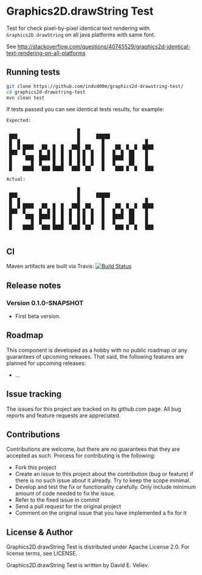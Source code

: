 # Graphics2D.drawString Test

Test for check pixel-by-pixel identical text rendering with `Graphics2D.drawString` on all java platforms with same font.

See http://stackoverflow.com/questions/40745529/graphics2d-identical-text-rendering-on-all-platforms

## Running tests
```bash
git clone https://github.com/indvd00m/graphics2d-drawstring-test/
cd graphics2d-drawstring-test
mvn clean test
```
If tests passed you can see identical tests results, for example:
```
Expected: 
                                                            
                          █                                 
 ███                      █      █████                      
 █  █                     █        █               █        
 █  █ ████   ██  █  █   ███  ██    █    ██  █  █  ████      
 ███  █     █  █ █  █  █  █ █  █   █   █  █  ██    █        
 █     ███  ████ █  █  █  █ █  █   █   ████  ██    █        
 █       █  █    █  █  █  █ █  █   █   █     ██    █        
 █    ████   ███ ████   ███  ██    █    ███ █  █   ███      
                                                            
Actual:
                                                            
                          █                                 
 ███                      █      █████                      
 █  █                     █        █               █        
 █  █ ████   ██  █  █   ███  ██    █    ██  █  █  ████      
 ███  █     █  █ █  █  █  █ █  █   █   █  █  ██    █        
 █     ███  ████ █  █  █  █ █  █   █   ████  ██    █        
 █       █  █    █  █  █  █ █  █   █   █     ██    █        
 █    ████   ███ ████   ███  ██    █    ███ █  █   ███      
                                                            

```

## CI
Maven artifacts are built via Travis: 
[![Build Status](https://travis-ci.org/indvd00m/graphics2d-drawstring-test.svg?branch=master)](https://travis-ci.org/indvd00m/graphics2d-drawstring-test)

## Release notes

### Version 0.1.0-SNAPSHOT
- First beta version.

## Roadmap

This component is developed as a hobby with no public roadmap or any guarantees of upcoming releases. That said, the following features are planned for upcoming releases:
- ...

## Issue tracking

The issues for this project are tracked on its github.com page. All bug reports and feature requests are appreciated. 

## Contributions

Contributions are welcome, but there are no guarantees that they are accepted as such. Process for contributing is the following:
- Fork this project
- Create an issue to this project about the contribution (bug or feature) if there is no such issue about it already. Try to keep the scope minimal.
- Develop and test the fix or functionality carefully. Only include minimum amount of code needed to fix the issue.
- Refer to the fixed issue in commit
- Send a pull request for the original project
- Comment on the original issue that you have implemented a fix for it

## License & Author

Graphics2D.drawString Test is distributed under Apache License 2.0. For license terms, see LICENSE.

Graphics2D.drawString Test is written by David E. Veliev.
